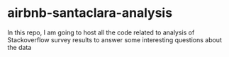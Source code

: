 # airbnb-santaclara-analysis
In this repo, I am going to host all the code related to analysis of Stackoverflow survey results to answer some interesting questions about the data
